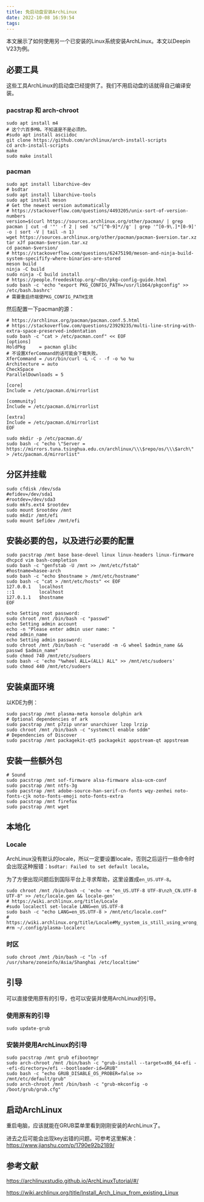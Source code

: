 ```yaml
---
title: 免启动盘安装ArchLinux
date: 2022-10-08 16:59:54
tags:
---
```


本文展示了如何使用另一个已安装的Linux系统安装ArchLinux。本文以Deepin V23为例。

## 必要工具

这些工具ArchLinux的启动盘已经提供了。我们不用启动盘的话就得自己编译安装。

### pacstrap 和 arch-chroot

```shell
sudo apt install m4
# 这个六百多MB。不知道是不是必须的。
#sudo apt install asciidoc
git clone https://github.com/archlinux/arch-install-scripts
cd arch-install-scripts
make
sudo make install
```

### pacman

```shell
sudo apt install libarchive-dev
# bsdtar
sudo apt install libarchive-tools
sudo apt install meson
# Get the newest version automatically
# https://stackoverflow.com/questions/4493205/unix-sort-of-version-numbers
version=$(curl https://sources.archlinux.org/other/pacman/ | grep pacman | cut -d '"' -f 2 | sed 's/^[^0-9]*//g' | grep '^[0-9\.]*[0-9]' -o | sort -V | tail -n 1)
wget https://sources.archlinux.org/other/pacman/pacman-$version.tar.xz
tar xJf pacman-$version.tar.xz
cd pacman-$version/
# https://stackoverflow.com/questions/62475190/meson-and-ninja-build-system-specifify-where-binaries-are-stored
meson build
ninja -C build
sudo ninja -C build install
# https://people.freedesktop.org/~dbn/pkg-config-guide.html
sudo bash -c 'echo "export PKG_CONFIG_PATH=/usr/lib64/pkgconfig" >> /etc/bash.bashrc'
# 需要重启终端使PKG_CONFIG_PATH生效
```

然后配置一下pacman的源：

```shell
# https://archlinux.org/pacman/pacman.conf.5.html
# https://stackoverflow.com/questions/23929235/multi-line-string-with-extra-space-preserved-indentation
sudo bash -c "cat > /etc/pacman.conf" << EOF
[options]
HoldPkg     = pacman glibc
# 不设置XferCommand的话可能会下载失败。
XferCommand = /usr/bin/curl -L -C - -f -o %o %u
Architecture = auto
CheckSpace
ParallelDownloads = 5

[core]
Include = /etc/pacman.d/mirrorlist

[community]
Include = /etc/pacman.d/mirrorlist

[extra]
Include = /etc/pacman.d/mirrorlist
EOF

sudo mkdir -p /etc/pacman.d/
sudo bash -c "echo \"Server = https://mirrors.tuna.tsinghua.edu.cn/archlinux/\\\$repo/os/\\\$arch\" > /etc/pacman.d/mirrorlist"
```

## 分区并挂载

```shell
sudo cfdisk /dev/sda
#efidev=/dev/sda1
#rootdev=/dev/sda3
sudo mkfs.ext4 $rootdev
sudo mount $rootdev /mnt
sudo mkdir /mnt/efi
sudo mount $efidev /mnt/efi
```

## 安装必要的包，以及进行必要的配置

```shell
sudo pacstrap /mnt base base-devel linux linux-headers linux-firmware dhcpcd vim bash-completion
sudo bash -c "genfstab -U /mnt >> /mnt/etc/fstab"
#hostname=hasee-arch
sudo bash -c "echo $hostname > /mnt/etc/hostname"
sudo bash -c "cat > /mnt/etc/hosts" << EOF
127.0.0.1   localhost
::1         localhost
127.0.1.1   $hostname
EOF

echo Setting root password:
sudo chroot /mnt /bin/bash -c "passwd"
echo Setting admin account
echo -n "Please enter admin user name: "
read admin_name
echo Setting admin password:
sudo chroot /mnt /bin/bash -c "useradd -m -G wheel $admin_name && passwd $admin_name"
sudo chmod 740 /mnt/etc/sudoers
sudo bash -c 'echo "%wheel ALL=(ALL) ALL" >> /mnt/etc/sudoers'
sudo chmod 440 /mnt/etc/sudoers
```

## 安装桌面环境

以KDE为例：

```shell
sudo pacstrap /mnt plasma-meta konsole dolphin ark
# Optional dependencies of ark
sudo pacstrap /mnt p7zip unrar unarchiver lzop lrzip
sudo chroot /mnt /bin/bash -c "systemctl enable sddm"
# Dependencies of Discover
sudo pacstrap /mnt packagekit-qt5 packagekit appstream-qt appstream
```

## 安装一些额外包

```shell
# Sound
sudo pacstrap /mnt sof-firmware alsa-firmware alsa-ucm-conf
sudo pacstrap /mnt ntfs-3g
sudo pacstrap /mnt adobe-source-han-serif-cn-fonts wqy-zenhei noto-fonts-cjk noto-fonts-emoji noto-fonts-extra
sudo pacstrap /mnt firefox
sudo pacstrap /mnt wget
```

## 本地化

### Locale

ArchLinux没有默认的locale，所以一定要设置locale，否则之后运行一些命令时会出现这种报错：`bsdtar: Failed to set default locale`。

为了方便出现问题后到国际平台上寻求帮助，这里设置成`en_US.UTF-8`。

```shell
sudo chroot /mnt /bin/bash -c 'echo -e "en_US.UTF-8 UTF-8\nzh_CN.UTF-8 UTF-8" >> /etc/locale.gen && locale-gen'
# https://wiki.archlinux.org/title/Locale
#sudo localectl set-locale LANG=en_US.UTF-8
sudo bash -c "echo LANG=en_US.UTF-8 > /mnt/etc/locale.conf"
# https://wiki.archlinux.org/title/Locale#My_system_is_still_using_wrong_language
#rm ~/.config/plasma-localerc
```

### 时区

```shell
sudo chroot /mnt /bin/bash -c "ln -sf /usr/share/zoneinfo/Asia/Shanghai /etc/localtime"
```

## 引导

可以直接使用原有的引导，也可以安装并使用ArchLinux的引导。

### 使用原有的引导

```shell
sudo update-grub
```

### 安装并使用ArchLinux的引导

```shell
sudo pacstrap /mnt grub efibootmgr
sudo arch-chroot /mnt /bin/bash -c "grub-install --target=x86_64-efi --efi-directory=/efi --bootloader-id=GRUB"
sudo bash -c "echo GRUB_DISABLE_OS_PROBER=false >> /mnt/etc/default/grub"
sudo arch-chroot /mnt /bin/bash -c "grub-mkconfig -o /boot/grub/grub.cfg"
```

## 启动ArchLinux

重启电脑，应该就能在GRUB菜单里看到刚刚安装的ArchLinux了。

进去之后可能会出现key出错的问题。可参考这里解决：<https://www.jianshu.com/p/1790e92b2189/>

## 参考文献

<https://archlinuxstudio.github.io/ArchLinuxTutorial/#/>

<https://wiki.archlinux.org/title/Install_Arch_Linux_from_existing_Linux>
